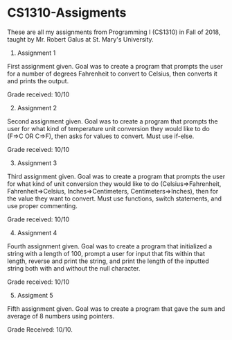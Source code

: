 # CS1310-Assigments

These are all my assignments from Programming I (CS1310) in Fall of 2018, taught by Mr. Robert Galus at St. Mary's University.

1. Assignment 1

First assignment given. Goal was to create a program that prompts the user for a number of degrees Fahrenheit to convert to Celsius,
then converts it and prints the output.

Grade received: 10/10

2. Assignment 2

Second assignment given. Goal was to create a program that prompts the user for what kind of temperature unit conversion they would
like to do (F=>C OR C=>F), then asks for values to convert. Must use if-else.

Grade received: 10/10

3. Assignment 3

Third assignment given. Goal was to create a program that prompts the user for what kind of unit conversion they would like to do 
(Celsius=>Fahrenheit, Fahrenheit=>Celsius, Inches=>Centimeters, Centimeters=>Inches), then for the value they want to convert. Must use
functions, switch statements, and use proper commenting.

Grade received: 10/10

4. Assignment 4

Fourth assignment given. Goal was to create a program that initialized a string with a length of 100, prompt a user for input that fits within that length, reverse and print the string, and print the length of the inputted string both with and without the null character.

Grade received: 10/10

5. Assigment 5

Fifth assignment given. Goal was to create a program that gave the sum and average of 8 numbers using pointers.

Grade Received: 10/10.
